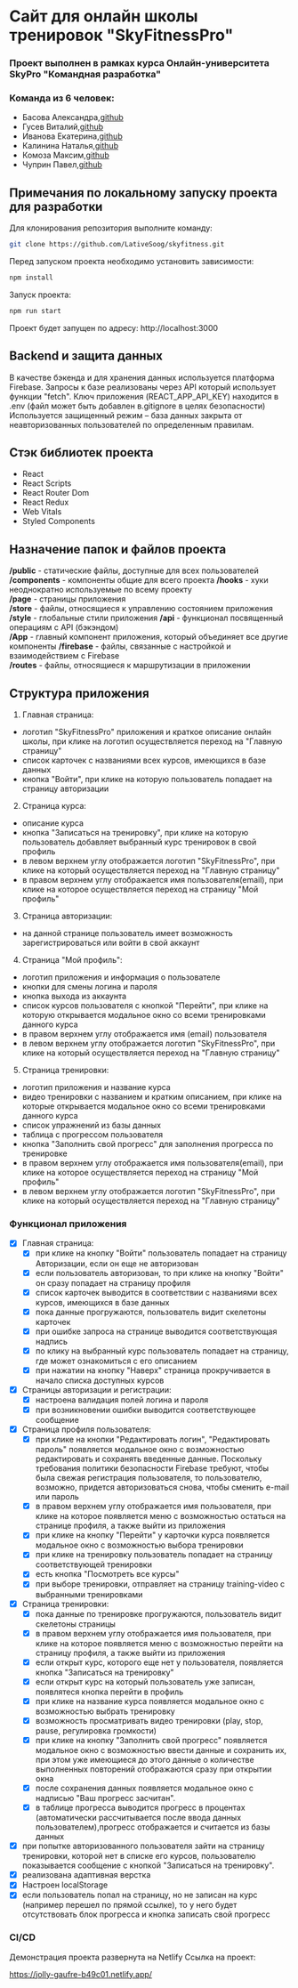 # Сайт для онлайн школы тренировок "SkyFitnessPro"

### Проект выполнен в рамках курса Онлайн-университета SkyPro **"Командная разработка"**

### Команда из 6 человек:

- Басова Александра,[github](https://github.com/Sasha11666)
- Гусев Виталий,[github](https://github.com/LativeSoog)
- Иванова Екатерина,[github](https://github.com/Kathrin0202)
- Калинина Наталья,[github](https://github.com/natalikalinina1)
- Комоза Максим,[github](https://github.com/Komoza)
- Чуприн Павел,[github](https://github.com/PavelChuprin)

## Примечания по локальному запуску проекта для разработки

Для клонирования репозитория выполните команду:

```bash
git clone https://github.com/LativeSoog/skyfitness.git
```

Перед запуском проекта необходимо установить зависимости:

```bash
npm install
```

Запуск проекта:

```bash
npm run start
```

Проект будет запущен по адресу: http://localhost:3000

## Backend и защита данных

В качестве бэкенда и для хранения данных используется платформа Firebase. Запросы к базе реализованы через API который использует функции "fetch".
Ключ приложения (REACT_APP_API_KEY) находится в .env (файл может быть добавлен в.gitignore в целях безопасности)
Используется защищенный режим – база данных закрыта от неавторизованных пользователей по определенным правилам.

## Стэк библиотек проекта

- React
- React Scripts
- React Router Dom
- React Redux
- Web Vitals
- Styled Components

## Назначение папок и файлов проекта

**/public** - статические файлы, доступные для всех пользователей  
**/components** - компоненты общие для всего проекта
**/hooks** - хуки неоднократно используемые по всему проекту  
**/page** - страницы приложения  
**/store** - файлы, относящиеся к управлению состоянием приложения
**/style** - глобальные стили приложения
**/api** - функционал посвященный операциям с API (бэкэндом)  
**/App** - главный компонент приложения, который объединяет все другие компоненты
**/firebase** - файлы, связанные с настройкой и взаимодействием с Firebase  
**/routes** - файлы, относящиеся к маршрутизации в приложении

## Структура приложения

1. Главная страница:

- логотип "SkyFitnessPro" приложения и краткое описание онлайн школы, при клике на логотип осуществляется переход на "Главную страницу"
- список карточек с названиями всех курсов, имеющихся в базе данных
- кнопка "Войти", при клике на которую пользователь попадает на страницу авторизации

2. Страница курса:

- описание курса
- кнопка "Записаться на тренировку", при клике на которую пользователь добавляет выбранный курс тренировок в свой профиль
- в левом верхнем углу отображается логотип "SkyFitnessPro", при клике на который осуществляется переход на "Главную страницу"
- в правом верхнем углу отображается имя пользователя(email), при клике на которое осуществляется переход на страницу "Мой профиль"

3. Страница авторизации:

- на данной странице пользователь имеет возможность зарегистрироваться или войти в свой аккаунт

4. Страница "Мой профиль":

- логотип приложения и информация о пользователе
- кнопки для смены логина и пароля
- кнопка выхода из аккаунта
- список курсов пользователя с кнопкой "Перейти", при клике на которую открывается модальное окно со всеми тренировками данного курса
- в правом верхнем углу отображается имя (email) пользователя
- в левом верхнем углу отображается логотип "SkyFitnessPro", при клике на который осуществляется переход на "Главную страницу"

5. Страница тренировки:

- логотип приложения и название курса
- видео тренировки с названием и кратким описанием, при клике на которые открывается модальное окно со всеми тренировками данного курса
- список упражнений из базы данных
- таблица с прогрессом пользователя
- кнопка "Заполнить свой прогресс" для заполнения прогресса по тренировке
- в правом верхнем углу отображается имя пользователя(email), при клике на которое осуществляется переход на страницу "Мой профиль"
- в левом верхнем углу отображается логотип "SkyFitnessPro", при клике на который осуществляется переход на "Главную страницу"

### Функционал приложения

- [x] Главная страница:
  - [x] при клике на кнопку "Войти" пользователь попадает на страницу Авторизации, если он еще не авторизован
  - [x] если пользователь авторизован, то при клике на кнопку "Войти" он сразу попадает на страницу профиля
  - [x] список карточек выводится в соответствии с названиями всех курсов, имеющихся в базе данных
  - [x] пока данные прогружаются, пользователь видит скелетоны карточек
  - [x] при ошибке запроса на странице выводится соответствующая надпись
  - [x] по клику на выбранный курс пользователь попадает на страницу, где может ознакомиться с его описанием
  - [x] при нажатии на кнопку "Наверх" страница прокручивается в начало списка доступных курсов
- [x] Страницы авторизации и регистрации:
  - [x] настроена валидация полей логина и пароля
  - [x] при возникновении ошибки выводится соответствующее сообщение
- [x] Страница профиля пользователя:
  - [x] при клике на кнопки "Редактировать логин", "Редактировать пароль" появляется модальное окно с возможностью редактировать и сохранять введенные данные. Поскольку требования политики безопасности Firebase требуют, чтобы была свежая регистрация пользователя, то пользователю, возможно, придется авторизоваться снова, чтобы сменить e-mail или пароль
  - [x] в правом верхнем углу отображается имя пользователя, при клике на которое появляется меню с возможностью остаться на странице профиля, а также выйти из приложения
  - [x] при клике на кнопку "Перейти" у карточки курса появляется модальное окно с возможностью выбора тренировки
  - [x] при клике на тренировку пользователь попадает на страницу соответствующей тренировки
  - [x] есть кнопка "Посмотреть все курсы"
  - [x] при выборе тренировки, отправляет на страницу training-video с выбранными тренировками
- [x] Страница тренировки:
  - [x] пока данные по тренировке прогружаются, пользователь видит скелетоны страницы
  - [x] в правом верхнем углу отображается имя пользователя, при клике на которое появляется меню с возможностью перейти на страницу профиля, а также выйти из приложения
  - [x] если открыт курс, которого еще нет у пользователя, появляется кнопка "Записаться на тренировку"
  - [x] если открыт курс на который пользователь уже записан, появлятеся кнопка перейти в профиль
  - [x] при клике на название курса появляется модальное окно с возможностью выбрать тренировку
  - [x] возможность просматривать видео тренировки (play, stop, pause, регулировка громкости)
  - [x] при клике на кнопку "Заполнить свой прогресс" появляется модальное окно с возможностью ввести данные и сохранить их, при этом уже имеющиеся до этого данные о количестве выполненных повторений отображаются сразу при открытии окна
  - [x] после сохранения данных появляется модальное окно с надписью "Ваш прогресс засчитан".
  - [x] в таблице прогресса выводится прогресс в процентах (автоматически рассчитывается после ввода данных пользователем),прогресс отображается и считается из базы данных
- [x] при попытке авторизованного пользователя зайти на страницу тренировки, которой нет в списке его курсов, пользователю показывается сообщение с кнопкой "Записаться на тренировку".
- [x] реализована адаптивная верстка
- [x] Настроен localStorage
- [x] если пользователь попал на страницу, но не записан на курс (например перешел по прямой ссылке), то у него будет отсутствовать блок прогресса и кнопка записать свой прогресс

### CI/CD

Демонстрация проекта развернута на Netlify
Ссылка на проект:

https://jolly-gaufre-b49c01.netlify.app/


